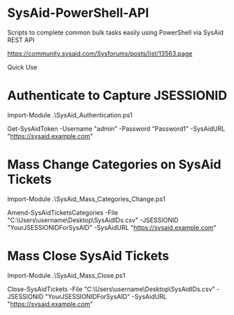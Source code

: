 # SysAid-PowerShell-API
Scripts to complete common bulk tasks easily using PowerShell via SysAid REST API 

https://community.sysaid.com/Sysforums/posts/list/13563.page


Quick Use

# Authenticate to Capture JSESSIONID

Import-Module .\SysAid_Authentication.ps1

Get-SysAidToken -Username "admin" -Password "Password1" -SysAidURL "https://sysaid.example.com"

# Mass Change Categories on SysAid Tickets

Import-Module .\SysAid_Mass_Categories_Change.ps1

Amend-SysAidTicketsCategories -File "C:\Users\username\Desktop\SysAidIDs.csv" -JSESSIONID "YourJSESSIONIDForSysAID" -SysAidURL "https://sysaid.example.com"

# Mass Close SysAid Tickets 

Import-Module .\SysAid_Mass_Close.ps1

Close-SysAidTickets -File "C:\Users\username\Desktop\SysAidIDs.csv" -JSESSIONID "YourJSESSIONIDForSysAID" -SysAidURL "https://sysaid.example.com"
